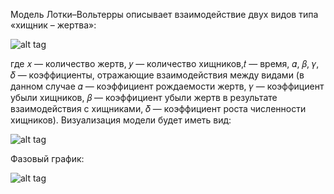 Модель Лотки–Вольтерры описывает взаимодействие двух видов типа «хищник – жертва»:

![alt tag](https://github.com/NewDDay/Lessons/blob/master/julia/math_mod/Lotka-Volterra_model/1.png?raw=true "")

где 𝑥 — количество жертв, 𝑦 — количество хищников,𝑡 — время, 𝛼, 𝛽, 𝛾, 𝛿 — коэффициенты, отражающие взаимодействия между видами (в данном случае 𝛼 — коэффициент рождаемости жертв, 𝛾 — коэффициент убыли хищников, 𝛽 — коэффициент убыли жертв в результате взаимодействия с хищниками, 𝛿 — коэффициент роста численности хищников).
Визуализация модели будет иметь вид:

![alt tag](https://github.com/NewDDay/Lessons/blob/master/julia/math_mod/Lotka-Volterra_model/graph.png?raw=true "")

Фазовый график:

![alt tag](https://github.com/NewDDay/Lessons/blob/master/julia/math_mod/Lotka-Volterra_model/phase_graph.png?raw=true "")
